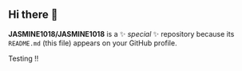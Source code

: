## Hi there 👋
**JASMINE1018/JASMINE1018** is a ✨ _special_ ✨ repository because its `README.md` (this file) appears on your GitHub profile.

Testing !!

